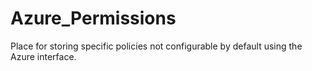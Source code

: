 # Azure_Permissions
Place for storing specific policies not configurable by default using the Azure interface. 

